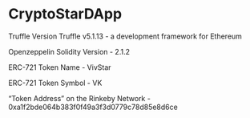 # CryptoStarDApp

Truffle Version Truffle v5.1.13 - a development framework for Ethereum

Openzeppelin Solidity Version - 2.1.2

ERC-721 Token Name - VivStar

ERC-721 Token Symbol - VK

“Token Address” on the Rinkeby Network - 0xa1f2bde064b383f0f49a3f3d0779c78d85e8d6ce
